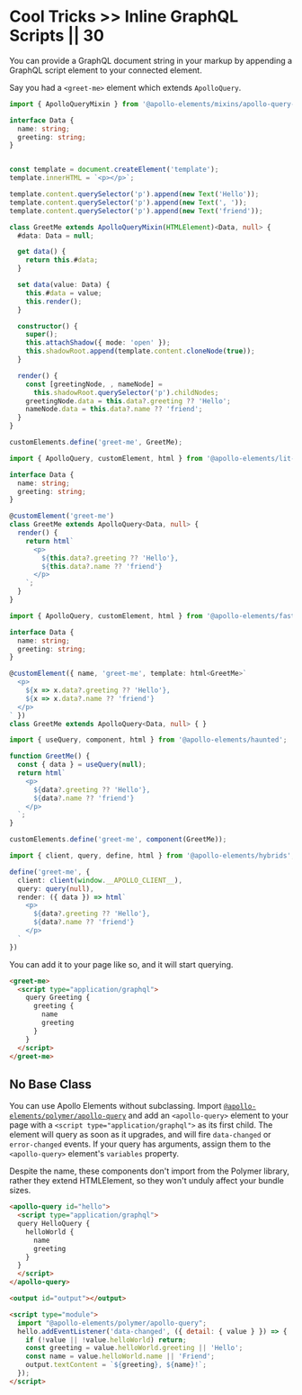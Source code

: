 # Cool Tricks >> Inline GraphQL Scripts || 30

<meta name="description" data-helmet
      content="Use Apollo Elements to write declarative GraphQL components in HTML" />

You can provide a GraphQL document string in your markup by appending a
GraphQL script element to your connected element.

Say you had a `<greet-me>` element which extends `ApolloQuery`.

<code-tabs collection="libraries" default-tab="lit">

  ```ts tab mixins
  import { ApolloQueryMixin } from '@apollo-elements/mixins/apollo-query-mixin';

  interface Data {
    name: string;
    greeting: string;
  }


  const template = document.createElement('template');
  template.innerHTML = `<p></p>`;

  template.content.querySelector('p').append(new Text('Hello'));
  template.content.querySelector('p').append(new Text(', '));
  template.content.querySelector('p').append(new Text('friend'));

  class GreetMe extends ApolloQueryMixin(HTMLElement)<Data, null> {
    #data: Data = null;

    get data() {
      return this.#data;
    }

    set data(value: Data) {
      this.#data = value;
      this.render();
    }

    constructor() {
      super();
      this.attachShadow({ mode: 'open' });
      this.shadowRoot.append(template.content.cloneNode(true));
    }

    render() {
      const [greetingNode, , nameNode] =
        this.shadowRoot.querySelector('p').childNodes;
      greetingNode.data = this.data?.greeting ?? 'Hello';
      nameNode.data = this.data?.name ?? 'friend';
    }
  }

  customElements.define('greet-me', GreetMe);
  ```

  ```ts tab lit
  import { ApolloQuery, customElement, html } from '@apollo-elements/lit-apollo';

  interface Data {
    name: string;
    greeting: string;
  }

  @customElement('greet-me')
  class GreetMe extends ApolloQuery<Data, null> {
    render() {
      return html`
        <p>
          ${this.data?.greeting ?? 'Hello'},
          ${this.data?.name ?? 'friend'}
        </p>
      `;
    }
  }
  ```

  ```ts tab fast
  import { ApolloQuery, customElement, html } from '@apollo-elements/fast';

  interface Data {
    name: string;
    greeting: string;
  }

  @customElement({ name, 'greet-me', template: html<GreetMe>`
    <p>
      ${x => x.data?.greeting ?? 'Hello'},
      ${x => x.data?.name ?? 'friend'}
    </p>
  ` })
  class GreetMe extends ApolloQuery<Data, null> { }
  ```

  ```ts tab haunted
  import { useQuery, component, html } from '@apollo-elements/haunted';

  function GreetMe() {
    const { data } = useQuery(null);
    return html`
      <p>
        ${data?.greeting ?? 'Hello'},
        ${data?.name ?? 'friend'}
      </p>
    `;
  }

  customElements.define('greet-me', component(GreetMe));
  ```

  ```ts tab hybrids
  import { client, query, define, html } from '@apollo-elements/hybrids';

  define('greet-me', {
    client: client(window.__APOLLO_CLIENT__),
    query: query(null),
    render: ({ data }) => html`
      <p>
        ${data?.greeting ?? 'Hello'},
        ${data?.name ?? 'friend'}
      </p>
    `
  })
  ```

</code-tabs>

You can add it to your page like so, and it will start querying.

```html copy
<greet-me>
  <script type="application/graphql">
    query Greeting {
      greeting {
        name
        greeting
      }
    }
  </script>
</greet-me>
```

## No Base Class

You can use Apollo Elements without subclassing. Import [`@apollo-elements/polymer/apollo-query`](https://apolloelements.dev/api/libraries/polymer/apollo-query/) and add an `<apollo-query>` element to your page with a `<script type="application/graphql">` as its first child. The element will query as soon as it upgrades, and will fire `data-changed` or `error-changed` events. If your query has arguments, assign them to the `<apollo-query>` element's `variables` property.

Despite the name, these components don't import from the Polymer library, rather they extend HTMLElement, so they won't unduly affect your bundle sizes.

```html copy
<apollo-query id="hello">
  <script type="application/graphql">
  query HelloQuery {
    helloWorld {
      name
      greeting
    }
  }
  </script>
</apollo-query>

<output id="output"></output>

<script type="module">
  import "@apollo-elements/polymer/apollo-query";
  hello.addEventListener('data-changed', ({ detail: { value } }) => {
    if (!value || !value.helloWorld) return;
    const greeting = value.helloWorld.greeting || 'Hello';
    const name = value.helloWorld.name || 'Friend';
    output.textContent = `${greeting}, ${name}!`;
  });
</script>
```
